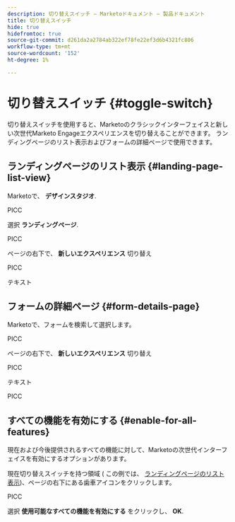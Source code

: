 ```yaml
---
description: 切り替えスイッチ — Marketoドキュメント — 製品ドキュメント
title: 切り替えスイッチ
hide: true
hidefromtoc: true
source-git-commit: d261da2a2784ab322ef78fe22ef3d6b4321fc806
workflow-type: tm+mt
source-wordcount: '152'
ht-degree: 1%

---
```


# 切り替えスイッチ {#toggle-switch}

切り替えスイッチを使用すると、Marketoのクラシックインターフェイスと新しい次世代Marketo Engageエクスペリエンスを切り替えることができます。 ランディングページのリスト表示およびフォームの詳細ページで使用できます。

## ランディングページのリスト表示 {#landing-page-list-view}

Marketoで、 **デザインスタジオ**.

PICC

選択 **ランディングページ**.

PICC

ページの右下で、 **新しいエクスペリエンス** 切り替え

PICC

テキスト

## フォームの詳細ページ {#form-details-page}

Marketoで、フォームを検索して選択します。

PICC

ページの右下で、 **新しいエクスペリエンス** 切り替え

PICC

テキスト

PICC

## すべての機能を有効にする {#enable-for-all-features}

現在および今後提供されるすべての機能に対して、Marketoの次世代インターフェイスを有効にするオプションがあります。

現在切り替えスイッチを持つ領域 ( この例では、 [ランディングページのリスト表示](#landing-page-list-view))、ページの右下にある歯車アイコンをクリックします。

PICC

選択 **使用可能なすべての機能を有効にする** をクリックし、 **OK**.